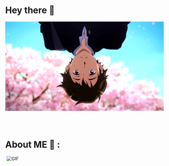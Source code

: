 # Hey there 👋

<div align="center">
<img hight="300" width="700" alt="GIF" align="center" src="https://github.com/FirebirdDM/FirebirdDM/blob/main/assets/137958.gif">
</div>

</br>
</br>
</br>

# About ME 🌟 :

<img hight="400" width="500" alt="GIF" align="right" src="https://github.com/FirebirdDM/FirebirdDM/blob/main/assets/101010.gif">


</br>
</br>
</br>

<!--
**FirebirdDM/FirebirdDM** is a ✨ _special_ ✨ repository because its `README.md` (this file) appears on your GitHub profile.

Here are some ideas to get you started:

- 🔭 I’m currently working on ...
- 🌱 I’m currently learning ...
- 👯 I’m looking to collaborate on ...
- 🤔 I’m looking for help with ...
- 💬 Ask me about ...
- 📫 How to reach me: ...
- 😄 Pronouns: ...
- ⚡ Fun fact: ...
-->
